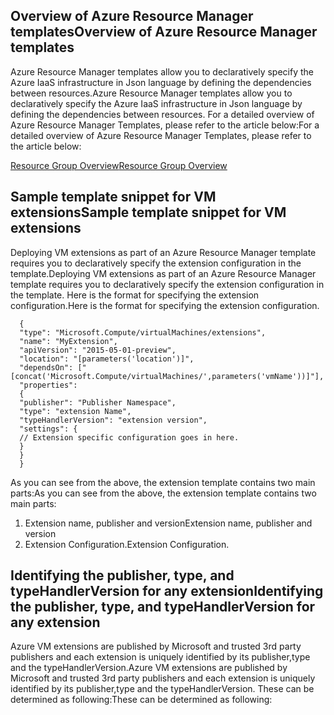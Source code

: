 ## <a name="overview-of-azure-resource-manager-templates"></a><span data-ttu-id="ee950-101">Overview of Azure Resource Manager templates</span><span class="sxs-lookup"><span data-stu-id="ee950-101">Overview of Azure Resource Manager templates</span></span>
<span data-ttu-id="ee950-102">Azure Resource Manager templates allow you to declaratively specify the Azure IaaS infrastructure in Json language by defining the dependencies between resources.</span><span class="sxs-lookup"><span data-stu-id="ee950-102">Azure Resource Manager templates allow you to declaratively specify the Azure IaaS infrastructure in Json language by defining the dependencies between resources.</span></span> <span data-ttu-id="ee950-103">For a detailed overview of Azure Resource Manager Templates, please refer to the article below:</span><span class="sxs-lookup"><span data-stu-id="ee950-103">For a detailed overview of Azure Resource Manager Templates, please refer to the article below:</span></span>

[<span data-ttu-id="ee950-104">Resource Group Overview</span><span class="sxs-lookup"><span data-stu-id="ee950-104">Resource Group Overview</span></span>](../articles/azure-resource-manager/resource-group-overview.md)

## <a name="sample-template-snippet-for-vm-extensions"></a><span data-ttu-id="ee950-105">Sample template snippet for VM extensions</span><span class="sxs-lookup"><span data-stu-id="ee950-105">Sample template snippet for VM extensions</span></span>
<span data-ttu-id="ee950-106">Deploying VM extensions as part of an Azure Resource Manager template requires you to declaratively specify the extension configuration in the template.</span><span class="sxs-lookup"><span data-stu-id="ee950-106">Deploying VM extensions as part of an Azure Resource Manager template requires you to declaratively specify the extension configuration in the template.</span></span>
<span data-ttu-id="ee950-107">Here is the format for specifying the extension configuration.</span><span class="sxs-lookup"><span data-stu-id="ee950-107">Here is the format for specifying the extension configuration.</span></span>

      {
      "type": "Microsoft.Compute/virtualMachines/extensions",
      "name": "MyExtension",
      "apiVersion": "2015-05-01-preview",
      "location": "[parameters('location')]",
      "dependsOn": ["[concat('Microsoft.Compute/virtualMachines/',parameters('vmName'))]"],
      "properties":
      {
      "publisher": "Publisher Namespace",
      "type": "extension Name",
      "typeHandlerVersion": "extension version",
      "settings": {
      // Extension specific configuration goes in here.
      }
      }
      }

<span data-ttu-id="ee950-108">As you can see from the above, the extension template contains two main parts:</span><span class="sxs-lookup"><span data-stu-id="ee950-108">As you can see from the above, the extension template contains two main parts:</span></span>

1. <span data-ttu-id="ee950-109">Extension name, publisher and version</span><span class="sxs-lookup"><span data-stu-id="ee950-109">Extension name, publisher and version</span></span>
2. <span data-ttu-id="ee950-110">Extension Configuration.</span><span class="sxs-lookup"><span data-stu-id="ee950-110">Extension Configuration.</span></span>

## <a name="identifying-the-publisher-type-and-typehandlerversion-for-any-extension"></a><span data-ttu-id="ee950-111">Identifying the publisher, type, and typeHandlerVersion for any extension</span><span class="sxs-lookup"><span data-stu-id="ee950-111">Identifying the publisher, type, and typeHandlerVersion for any extension</span></span>
<span data-ttu-id="ee950-112">Azure VM extensions are published by Microsoft and trusted 3rd party publishers and each extension is uniquely identified by its publisher,type and the typeHandlerVersion.</span><span class="sxs-lookup"><span data-stu-id="ee950-112">Azure VM extensions are published by Microsoft and trusted 3rd party publishers and each extension is uniquely identified by its publisher,type and the typeHandlerVersion.</span></span> <span data-ttu-id="ee950-113">These can be determined as following:</span><span class="sxs-lookup"><span data-stu-id="ee950-113">These can be determined as following:</span></span>  

